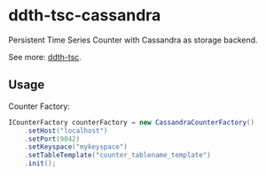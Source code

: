 ddth-tsc-cassandra
==================

Persistent Time Series Counter with Cassandra as storage backend.

See more: [ddth-tsc](https://github.com/DDTH/ddth-tsc).

## Usage ##

Counter Factory:

```java
ICounterFactory counterFactory = new CassandraCounterFactory()
    .setHost("localhost")
    .setPort(9042)
    .setKeyspace("mykeyspace")
    .setTableTemplate("counter_tablename_template")
    .init();
```